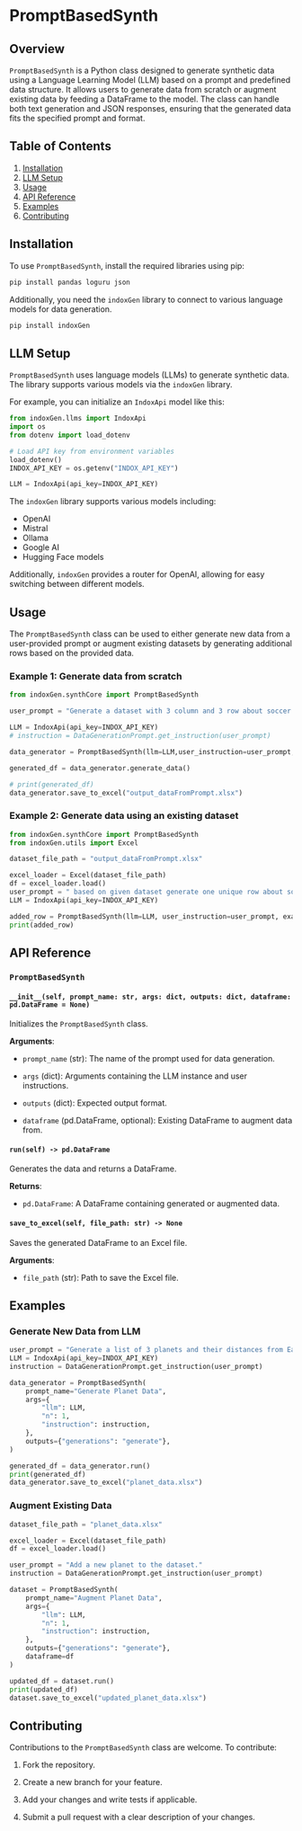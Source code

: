 # PromptBasedSynth

## Overview
`PromptBasedSynth` is a Python class designed to generate synthetic data using a Language Learning Model (LLM) based on a prompt and predefined data structure. It allows users to generate data from scratch or augment existing data by feeding a DataFrame to the model. The class can handle both text generation and JSON responses, ensuring that the generated data fits the specified prompt and format.

## Table of Contents
1. [Installation](#installation)
2. [LLM Setup](#llm_setup)
3. [Usage](#usage)
4. [API Reference](#api_reference)
5. [Examples](#examples)
6. [Contributing](#contributing)

## Installation
To use `PromptBasedSynth`, install the required libraries using pip:
```bash
pip install pandas loguru json
```

Additionally, you need the `indoxGen` library to connect to various language models for data generation.

```bash
pip install indoxGen
```

## LLM Setup
`PromptBasedSynth` uses language models (LLMs) to generate synthetic data. The library supports various models via the `indoxGen` library.

For example, you can initialize an `IndoxApi` model like this:
```python
from indoxGen.llms import IndoxApi
import os
from dotenv import load_dotenv

# Load API key from environment variables
load_dotenv()
INDOX_API_KEY = os.getenv("INDOX_API_KEY")

LLM = IndoxApi(api_key=INDOX_API_KEY)
```

The `indoxGen` library supports various models including:
- OpenAI
- Mistral
- Ollama
- Google AI
- Hugging Face models

Additionally, `indoxGen` provides a router for OpenAI, allowing for easy switching between different models.


## Usage
The `PromptBasedSynth` class can be used to either generate new data from a user-provided prompt or augment existing datasets by generating additional rows based on the provided data.

### Example 1: Generate data from scratch
```python
from indoxGen.synthCore import PromptBasedSynth

user_prompt = "Generate a dataset with 3 column and 3 row about soccer."

LLM = IndoxApi(api_key=INDOX_API_KEY)
# instruction = DataGenerationPrompt.get_instruction(user_prompt)

data_generator = PromptBasedSynth(llm=LLM,user_instruction=user_prompt,verbose=1)

generated_df = data_generator.generate_data()

# print(generated_df)
data_generator.save_to_excel("output_dataFromPrompt.xlsx")
```

### Example 2: Generate data using an existing dataset
```python
from indoxGen.synthCore import PromptBasedSynth
from indoxGen.utils import Excel

dataset_file_path = "output_dataFromPrompt.xlsx"

excel_loader = Excel(dataset_file_path) 
df = excel_loader.load()  
user_prompt = " based on given dataset generate one unique row about soccer"
LLM = IndoxApi(api_key=INDOX_API_KEY)

added_row = PromptBasedSynth(llm=LLM, user_instruction=user_prompt, example_data=df, verbose=1).generate_data()
print(added_row)
```

## API Reference

### `PromptBasedSynth`
#### `__init__(self, prompt_name: str, args: dict, outputs: dict, dataframe: pd.DataFrame = None)`
Initializes the `PromptBasedSynth` class.

**Arguments**:

- `prompt_name` (str): The name of the prompt used for data generation.

- `args` (dict): Arguments containing the LLM instance and user instructions.

- `outputs` (dict): Expected output format.

- `dataframe` (pd.DataFrame, optional): Existing DataFrame to augment data from.

#### `run(self) -> pd.DataFrame`
Generates the data and returns a DataFrame.

**Returns**:

- `pd.DataFrame`: A DataFrame containing generated or augmented data.

#### `save_to_excel(self, file_path: str) -> None`
Saves the generated DataFrame to an Excel file.

**Arguments**:

- `file_path` (str): Path to save the Excel file.

## Examples

### Generate New Data from LLM
```python
user_prompt = "Generate a list of 3 planets and their distances from Earth."
LLM = IndoxApi(api_key=INDOX_API_KEY)
instruction = DataGenerationPrompt.get_instruction(user_prompt)

data_generator = PromptBasedSynth(
    prompt_name="Generate Planet Data",
    args={
        "llm": LLM,
        "n": 1,
        "instruction": instruction,
    },
    outputs={"generations": "generate"},
)

generated_df = data_generator.run()
print(generated_df)
data_generator.save_to_excel("planet_data.xlsx")
```

### Augment Existing Data
```python
dataset_file_path = "planet_data.xlsx"

excel_loader = Excel(dataset_file_path)
df = excel_loader.load()

user_prompt = "Add a new planet to the dataset."
instruction = DataGenerationPrompt.get_instruction(user_prompt)

dataset = PromptBasedSynth(
    prompt_name="Augment Planet Data",
    args={
        "llm": LLM,
        "n": 1,
        "instruction": instruction,
    },
    outputs={"generations": "generate"},
    dataframe=df
)

updated_df = dataset.run()
print(updated_df)
dataset.save_to_excel("updated_planet_data.xlsx")
```

## Contributing
Contributions to the `PromptBasedSynth` class are welcome. To contribute:

1. Fork the repository.

2. Create a new branch for your feature.

3. Add your changes and write tests if applicable.

4. Submit a pull request with a clear description of your changes.